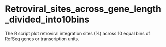 # Retroviral_sites_across_gene_length_divided_into10bins
The R script plot retroviral integration sites (%) across 10 equal bins of RefSeq genes or transcription units. 
